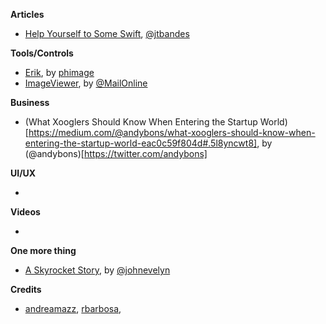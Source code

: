 **Articles** 

* [Help Yourself to Some Swift](http://bandes-stor.ch/blog/2015/11/28/help-yourself-to-some-swift/), [@jtbandes](https://twitter.com/jtbandes)

**Tools/Controls**

* [Erik](https://github.com/phimage/Erik), by [phimage](https://github.com/phimage)  
* [ImageViewer](https://github.com/MailOnline/ImageViewer), by [@MailOnline](https://twitter.com/MailOnline)

**Business**

* (What Xooglers Should Know When Entering the Startup World)[https://medium.com/@andybons/what-xooglers-should-know-when-entering-the-startup-world-eac0c59f804d#.5l8yncwt8], by (@andybons)[https://twitter.com/andybons]

**UI/UX**

* 

**Videos**

* 

**One more thing**

* [A Skyrocket Story](https://itunes.apple.com/gb/app/a-skyrocket-story/id1048903449), by [@johnevelyn](https://twitter.com/johnevelyn)

**Credits**

* [andreamazz](https://github.com/andreamazz),  [rbarbosa](https://github.com/rbarbosa),  
